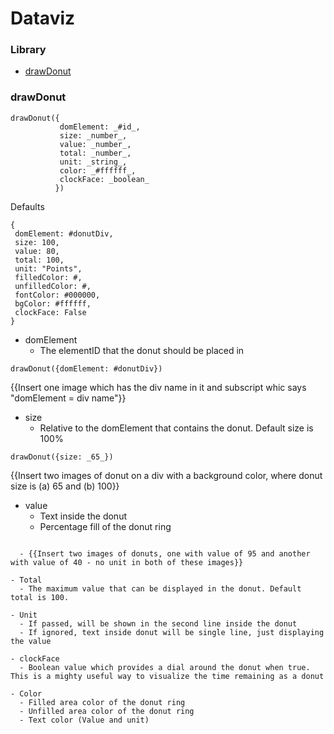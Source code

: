 # Dataviz
### Library

- [drawDonut](https://github.com/Infratab/dataviz/blob/master/README.md#drawdonut)
 

### drawDonut

```
drawDonut({
           domElement: _#id_,
           size: _number_,
           value: _number_,
           total: _number_,
           unit: _string_,
           color: _#ffffff_,
           clockFace: _boolean_
          })
```

Defaults
```
{
 domElement: #donutDiv,
 size: 100,
 value: 80,
 total: 100,
 unit: "Points",
 filledColor: #,
 unfilledColor: #,
 fontColor: #000000,
 bgColor: #ffffff,
 clockFace: False
} 
```
- domElement
  - The elementID that the donut should be placed in

```drawDonut({domElement: #donutDiv})```

{{Insert one image which has the div name in it and subscript whic says "domElement = div name"}}

- size
  - Relative to the domElement that contains the donut. Default size is 100%

```drawDonut({size: _65_})```

{{Insert two images of donut on a div with a background color, where donut size is (a) 65 and (b) 100}}



- value
  - Text inside the donut
  - Percentage fill of the donut ring

```drawDonut({value
  
  - {{Insert two images of donuts, one with value of 95 and another with value of 40 - no unit in both of these images}}

- Total
  - The maximum value that can be displayed in the donut. Default total is 100.

- Unit
  - If passed, will be shown in the second line inside the donut
  - If ignored, text inside donut will be single line, just displaying the value

- clockFace
  - Boolean value which provides a dial around the donut when true. This is a mighty useful way to visualize the time remaining as a donut

- Color
  - Filled area color of the donut ring
  - Unfilled area color of the donut ring
  - Text color (Value and unit)




